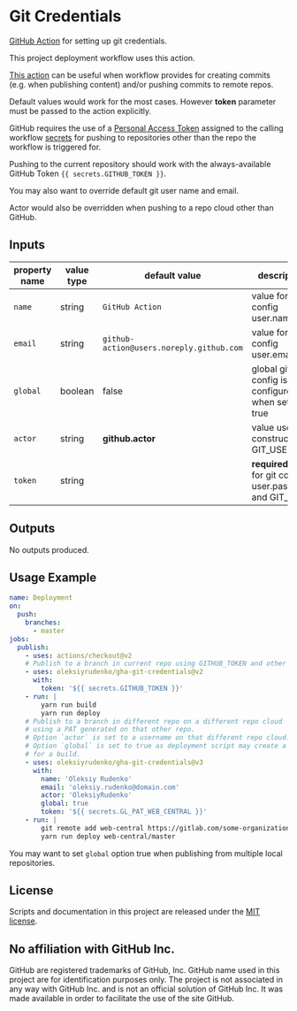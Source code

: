 # Git Credentials

[GitHub Action](https://github.com/features/actions) for setting up
git credentials.

This project deployment workflow uses this action.

[This action](https://github.com/marketplace/actions/configure-git-credentials)
can be useful when workflow provides for creating commits
(e.g. when publishing content) and/or pushing commits to remote repos.

Default values would work for the most cases.
However **token** parameter must be passed to the action explicitly.

GitHub requires the use of
a [Personal Access Token](https://help.github.com/en/articles/creating-a-personal-access-token-for-the-command-line)
assigned to the calling workflow
[secrets](https://help.github.com/en/articles/virtual-environments-for-github-actions#creating-and-using-secrets-encrypted-variables)
for pushing to repositories other than the repo the workflow is triggered for.

Pushing to the current repository should work
with the always-available GitHub Token `{{ secrets.GITHUB_TOKEN }}`.

You may also want to override default git user name and email.

Actor would also be overridden when pushing to a repo cloud other than GitHub.

## Inputs

| property name | value type | default value | description |
| ---           | ---        | ---           | ---         |
| `name`        | string     | `GitHub Action` | value for git config user.name |
| `email`       | string     | `github-action@users.noreply.github.com` | value for git config user.email |
| `global`      | boolean    | false         | global git config is configured when set to true |
| `actor`       | string     | **github.actor** | value used to construct GIT_USER |
| `token`       | string     |               | **required** value for git config user.password and GIT_USER |

## Outputs

No outputs produced.

## Usage Example

```yaml
name: Deployment
on:
  push:
    branches:
      - master
jobs:
  publish:
    - uses: actions/checkout@v2
    # Publish to a branch in current repo using GITHUB_TOKEN and other default settings.
    - uses: oleksiyrudenko/gha-git-credentials@v2
      with:
        token: '${{ secrets.GITHUB_TOKEN }}'
    - run: |
        yarn run build
        yarn run deploy
    # Publish to a branch in different repo on a different repo cloud
    # using a PAT generated on that other repo.
    # Option `actor` is set to a username on that different repo cloud.
    # Option `global` is set to true as deployment script may create a temporary local repo
    # for a build.
    - uses: oleksiyrudenko/gha-git-credentials@v3
      with:
        name: 'Oleksiy Rudenko'
        email: 'oleksiy.rudenko@domain.com'
        actor: 'OleksiyRudenko'
        global: true
        token: '${{ secrets.GL_PAT_WEB_CENTRAL }}'
    - run: |
        git remote add web-central https://gitlab.com/some-organization/website.git
        yarn run deploy web-central/master
```

You may want to set `global` option true when publishing from multiple
local repositories.

## License

Scripts and documentation in this project are released under the [MIT license](LICENSE).

## No affiliation with GitHub Inc.

GitHub are registered trademarks of GitHub, Inc.
GitHub name used in this project are for identification purposes only.
The project is not associated in any way with GitHub Inc.
and is not an official solution of GitHub Inc.
It was made available in order to facilitate the use of the site GitHub.
